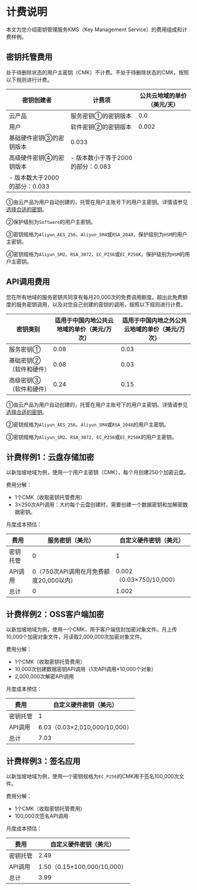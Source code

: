 # 计费说明

本文为您介绍密钥管理服务KMS（Key Management Service）的费用组成和计费样例。

## 密钥托管费用

处于待删除状态的用户主密钥（CMK）不计费。不处于待删除状态的CMK，按照以下规则进行计费。

|密钥创建者|计费项|公共云地域的单价（美元/天）|
|-----|---|--------------|
|云产品|服务密钥①的密钥版本|0.0|
|用户|软件密钥②的密钥版本|0.002|
|基础硬件密钥③的密钥版本|0.033|
|高级硬件密钥④的密钥版本|-   版本数小于等于2000的部分：0.083
-   版本数大于2000的部分：0.033 |

①由云产品为用户自动创建的，托管在用户主账号下的用户主密钥。详情请参见[选择合适的密钥](/intl.zh-CN/云产品与KMS的集成/服务端集成加密概述.md)。

②保护级别为`Software`的用户主密钥。

③密钥规格为`Aliyun_AES_256`、`Aliyun_SM4`或`RSA_2048`，保护级别为`HSM`的用户主密钥。

④密钥规格为`Aliyun_SM2`、`RSA_3072`、`EC_P256`或`EC_P256K`，保护级别为`HSM`的用户主密钥。

## API调用费用

您在所有地域的服务密钥共同享有每月20,000次的免费调用额度。超出此免费额度的服务密钥调用，以及对您自己创建的密钥的调用，按照以下规则进行计费。

|密钥类别|适用于中国内地公共云地域的单价（美元/万次）|适用于中国内地之外公共云地域的单价（美元/万次）|
|----|----------------------|------------------------|
|服务密钥①|0.08|0.03|
|基础密钥②（软件和硬件）|0.08|0.03|
|高级密钥③（软件和硬件）|0.24|0.15|

①由云产品为用户自动创建的，托管在用户主账号下的用户主密钥。详情请参见[选择合适的密钥](/intl.zh-CN/云产品与KMS的集成/服务端集成加密概述.md)。

②密钥规格为`Aliyun_AES_256`、`Aliyun_SM4`或`RSA_2048`的用户主密钥。

③密钥规格为`Aliyun_SM2`、`RSA_3072`、`EC_P256`或`EC_P256K`的用户主密钥。

## 计费样例1：云盘存储加密

以新加坡地域为例，使用一个用户主密钥（CMK），每个月创建250个加密云盘。

费用分解：

-   1个CMK（收取密钥托管费用）
-   3×250次API调用：大约每个云盘创建时，需要创建一个数据密钥和加解密数据密钥。

月度成本预估：

|费用|服务密钥（美元）|自定义硬件密钥（美元）|
|--|--------|-----------|
|密钥托管|0|1|
|API调用|0（750次API调用在月免费额度20,000以内）|0.002（0.03×750/10,000）|
|总计|0|1.002|

## 计费样例2：OSS客户端加密

以新加坡地域为例，使用一个CMK，用于客户端信封加密对象文件。月上传10,000个加密对象文件，月读取2,000,000次加密对象文件。

费用分解：

-   1个CMK（收取密钥托管费用）
-   10,000次创建数据密钥API调用（1次API调用×10,000个对象）
-   2,000,000次解密API调用

月度成本预估：

|费用|自定义硬件密钥（美元）|
|--|-----------|
|密钥托管|1|
|API调用|6.03（0.03×2,010,000/10,000）|
|总计|7.03|

## 计费样例3：签名应用

以新加坡地域为例，使用一个密钥规格为`EC_P256`的CMK用于签名100,000次文件。

费用分解：

-   1个CMK（收取密钥托管费用）
-   100,000次签名API调用

月度成本预估：

|费用|自定义硬件密钥（美元）|
|--|-----------|
|密钥托管|2.49|
|API调用|1.50（0.15×100,000/10,000）|
|总计|3.99|

